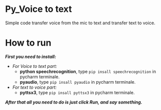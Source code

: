 # Py_Voice to text
Simple code transfer voice from the mic to text and transfer text to voice.

# How to run

***First you need to install:***
- *For Voice to text part:*
  - **python speechrecognition**, type ```pip insall speechrecognition``` in pycharm terminale.
  - **pyaudio**, type ```pip insall pyaudio``` in pycharm terminale.
- *For text to voice part:*
  - **pyttsx3**, type ```pip insall pyttsx3``` in pycharm terminale.

***After that all you need to do is just click Run, and say something.***
